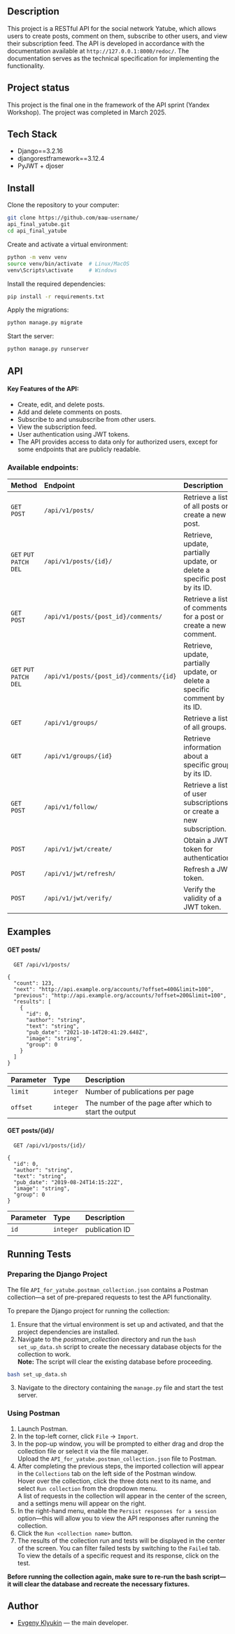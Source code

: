 
## Description
This project is a RESTful API for the social network Yatube, which allows users to create posts, comment on them, subscribe to other users, and view their subscription feed. The API is developed in accordance with the documentation available at `http://127.0.0.1:8000/redoc/`. The documentation serves as the technical specification for implementing the functionality.

## Project status
This project is the final one in the framework of the API sprint (Yandex Workshop). The project was completed in March 2025.

## Tech Stack
- Django==3.2.16
- djangorestframework==3.12.4
- PyJWT + djoser

## Install
Clone the repository to your computer:

```bash
git clone https://github.com/ваш-username/      
api_final_yatube.git
cd api_final_yatube
```

Create and activate a virtual environment:

```bash
python -m venv venv
source venv/bin/activate  # Linux/MacOS
venv\Scripts\activate     # Windows
```

Install the required dependencies:

```bash
pip install -r requirements.txt
```

Apply the migrations:
```bash
python manage.py migrate
```

Start the server:
```bash
python manage.py runserver
```
## API
#### Key Features of the API:
- Create, edit, and delete posts.
- Add and delete comments on posts.
- Subscribe to and unsubscribe from other users.
- View the subscription feed.
- User authentication using JWT tokens.
- The API provides access to data only for authorized users, except for some endpoints that are publicly readable.

### Available endpoints:

| Method | Endpoint     | Description                       |
| :-------- | :------- | :-------------------------------- |
| `GET` `POST`      | `/api/v1/posts/` | Retrieve a list of all posts or create a new post. |
| `GET` `PUT` `PATCH` `DEL`    | `/api/v1/posts/{id}/` | Retrieve, update, partially update, or delete a specific post by its ID. |
| `GET` `POST`| `/api/v1/posts/{post_id}/comments/` | Retrieve a list of comments for a post or create a new comment. |
| `GET` `PUT` `PATCH` `DEL`| `/api/v1/posts/{post_id}/comments/{id}` | Retrieve, update, partially update, or delete a specific comment by its ID. |
| `GET` | `/api/v1/groups/` | Retrieve a list of all groups. |
| `GET` | `/api/v1/groups/{id}` | Retrieve information about a specific group by its ID. |
| `GET` `POST` | `/api/v1/follow/` | Retrieve a list of user subscriptions or create a new subscription. |
| `POST` | `/api/v1/jwt/create/` | Obtain a JWT token for authentication. |
| `POST` | `/api/v1/jwt/refresh/` | Refresh a JWT token. |
| `POST` | `/api/v1/jwt/verify/` | Verify the validity of a JWT token. |


## Examples
#### GET posts/

```http
  GET /api/v1/posts/
```

```http
{
  "count": 123,
  "next": "http://api.example.org/accounts/?offset=400&limit=100",
  "previous": "http://api.example.org/accounts/?offset=200&limit=100",
  "results": [
    {
      "id": 0,
      "author": "string",
      "text": "string",
      "pub_date": "2021-10-14T20:41:29.648Z",
      "image": "string",
      "group": 0
    }
  ]
}
```

| Parameter | Type     | Description                |
| :-------- | :------- | :------------------------- |
| `limit` | `integer` | Number of publications per page |
| `offset` | `integer` | The number of the page after which to start the output |

#### GET posts/{id}/

```http
  GET /api/v1/posts/{id}/
```

```http
{
  "id": 0,
  "author": "string",
  "text": "string",
  "pub_date": "2019-08-24T14:15:22Z",
  "image": "string",
  "group": 0
}
```

| Parameter | Type     | Description                       |
| :-------- | :------- | :-------------------------------- |
| `id`      | `integer` | publication ID |


## Running Tests
### Preparing the Django Project

The file `API_for_yatube.postman_collection.json` contains a Postman collection—a set of pre-prepared requests to test the API functionality.

To prepare the Django project for running the collection:

1. Ensure that the virtual environment is set up and activated, and that the project dependencies are installed.
2. Navigate to the *postman_collection* directory and run the `bash set_up_data.sh` script to create the necessary database objects for the collection to work.  
   **Note:** The script will clear the existing database before proceeding.

```bash
bash set_up_data.sh
```
3. Navigate to the directory containing the `manage.py` file and start the test server.

### Using Postman

1. Launch Postman.
2. In the top-left corner, click `File` -> `Import`.
3. In the pop-up window, you will be prompted to either drag and drop the collection file or select it via the file manager.  
   Upload the `API_for_yatube.postman_collection.json` file to Postman.
4. After completing the previous steps, the imported collection will appear in the `Collections` tab on the left side of the Postman window.  
   Hover over the collection, click the three dots next to its name, and select `Run collection` from the dropdown menu.  
   A list of requests in the collection will appear in the center of the screen, and a settings menu will appear on the right.
5. In the right-hand menu, enable the `Persist responses for a session` option—this will allow you to view the API responses after running the collection.
6. Click the `Run <collection name>` button.
7. The results of the collection run and tests will be displayed in the center of the screen. You can filter failed tests by switching to the `Failed` tab.  
   To view the details of a specific request and its response, click on the test.

**Before running the collection again, make sure to re-run the bash script—it will clear the database and recreate the necessary fixtures.**

## Author
- [Evgeny Klyukin](https://github.com/EvgenyKlyukin) — the main developer.
